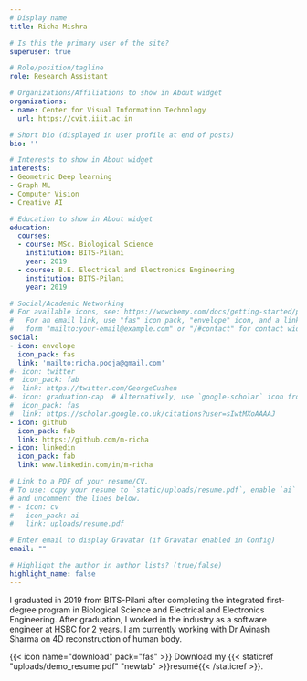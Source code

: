 ```yaml
---
# Display name
title: Richa Mishra

# Is this the primary user of the site?
superuser: true

# Role/position/tagline
role: Research Assistant

# Organizations/Affiliations to show in About widget
organizations:
- name: Center for Visual Information Technology
  url: https://cvit.iiit.ac.in

# Short bio (displayed in user profile at end of posts)
bio: ''

# Interests to show in About widget
interests:
- Geometric Deep learning
- Graph ML
- Computer Vision
- Creative AI

# Education to show in About widget
education:
  courses:
  - course: MSc. Biological Science
    institution: BITS-Pilani
    year: 2019
  - course: B.E. Electrical and Electronics Engineering
    institution: BITS-Pilani
    year: 2019

# Social/Academic Networking
# For available icons, see: https://wowchemy.com/docs/getting-started/page-builder/#icons
#   For an email link, use "fas" icon pack, "envelope" icon, and a link in the
#   form "mailto:your-email@example.com" or "/#contact" for contact widget.
social:
- icon: envelope
  icon_pack: fas
  link: 'mailto:richa.pooja@gmail.com'
#- icon: twitter
#  icon_pack: fab
#  link: https://twitter.com/GeorgeCushen
#- icon: graduation-cap  # Alternatively, use `google-scholar` icon from `ai` icon pack
#  icon_pack: fas
#  link: https://scholar.google.co.uk/citations?user=sIwtMXoAAAAJ
- icon: github
  icon_pack: fab
  link: https://github.com/m-richa
- icon: linkedin
  icon_pack: fab
  link: www.linkedin.com/in/m-richa

# Link to a PDF of your resume/CV.
# To use: copy your resume to `static/uploads/resume.pdf`, enable `ai` icons in `params.toml`,
# and uncomment the lines below.
# - icon: cv
#   icon_pack: ai
#   link: uploads/resume.pdf

# Enter email to display Gravatar (if Gravatar enabled in Config)
email: ""

# Highlight the author in author lists? (true/false)
highlight_name: false
---
```


I graduated in 2019 from BITS-Pilani after completing the integrated first-degree program in Biological Science and Electrical and Electronics Engineering. After graduation, I worked in the industry as a software engineer at HSBC for 2 years. I am currently working with Dr Avinash Sharma on 4D reconstruction of human body.

{{< icon name="download" pack="fas" >}} Download my {{< staticref "uploads/demo_resume.pdf" "newtab" >}}resumé{{< /staticref >}}.
